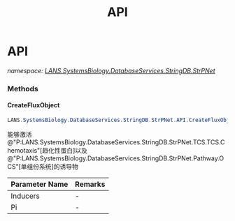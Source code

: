 ﻿---
title: API
---

# API
_namespace: [LANS.SystemsBiology.DatabaseServices.StringDB.StrPNet](N-LANS.SystemsBiology.DatabaseServices.StringDB.StrPNet.html)_





### Methods

#### CreateFluxObject
```csharp
LANS.SystemsBiology.DatabaseServices.StringDB.StrPNet.API.CreateFluxObject(LANS.SystemsBiology.DatabaseServices.StringDB.StrPNet.Network,LANS.SystemsBiology.DatabaseServices.StringDB.StrPNet.TCS.SensorInducers[],System.String)
```
能够激活@"P:LANS.SystemsBiology.DatabaseServices.StringDB.StrPNet.TCS.TCS.Chemotaxis"[趋化性蛋白]以及@"P:LANS.SystemsBiology.DatabaseServices.StringDB.StrPNet.Pathway.OCS"[单组份系统]的诱导物

|Parameter Name|Remarks|
|--------------|-------|
|Inducers|-|
|Pi|-|




